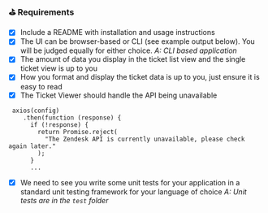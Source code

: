 ### :golf: Requirements

- [x] Include a README with installation and usage instructions
- [x] The UI can be browser-based or CLI (see example output below). You will be judged equally for either choice.
<i>A: CLI based application </i>
- [x] The amount of data you display in the ticket list view and the single ticket view is up to you
- [x] How you format and display the ticket data is up to you, just ensure it is easy to read
- [x] The Ticket Viewer should handle the API being unavailable
```
 axios(config)
    .then(function (response) {
      if (!response) {
        return Promise.reject(
          "The Zendesk API is currently unavailable, please check again later."
        );
      }
      ...
```
- [x] We need to see you write some unit tests for your application in a standard unit testing framework for your language of choice
<i>A: Unit tests are in the ```test``` folder</i>